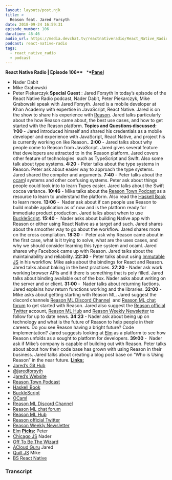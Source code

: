 ```yaml
---
layout: layouts/post.njk
title: >
  Reason feat. Jared Forsyth
date: 2018-09-24 16:59:31
episode_number: 106
duration: 46:46
audio_url: https://media.devchat.tv/reactnativeradio/React_Native_Radio_Episode_106.mp3
podcast: react-native-radio
tags:
  - react_native_radio
  - podcast
---
```


**React Native Radio | Episode 106\*\*** &nbsp; \***\*<u>Panel </u>**

- Nader Dabit
- Mike Grabowski
- Peter Piekarczyk
  **Special** **Guest** : Jared Forsyth In today’s episode of the React Native Radio podcast, Nader Dabit, Peter Piekarczyk, Mike Grabowski speak with Jared Forsyth. Jared is a mobile developer at Khan Academy with expertise in JavaScript, React Native. Jared is on the show to share his experience with [Reason](https://www.npmjs.com/package/reason-js). Jared talks particularly about the how Reason came about, the best use cases, and how to get started with the Reason platform. **Topics and Questions discussed:** **1:00** - Jared introduced himself and shared his credentials as a mobile developer and experience with JavaScript, React Native, and project his is currently working on like Reason.. **2:00** - Jared talks about why people come to Reason from JavaScript. Jared gives several feature that developers are attracted to in the Reason platform. Jared covers other feature of technologies&nbsp; such as TypeScript and Swift. Also some talk about type systems. **4:20** - Peter talks about the type systems in Reason. Peter ask about easier way to approach the type systems. Jared shared the compiler and arguments. **7:40** - Peter talks about the [ocam](https://ocaml.org)l systems and other confusing systems. Peter ask about things people could look into to learn Types easier. Jared talks about the Swift cocoa variance. **10:46** - Mike talks about the [Reason Town Podcast](https://reason.town) as a resource to learn to understand the platform. Also read the [Haskell Book](http://reasonablypolymorphic.com/types.pdf) to learn more. **13:06** -&nbsp; Nader ask about if can people use Reason to build mobile application as of now and is the platform ready for immediate product production. Jared talks about when to use [BuckleScript](https://bucklescript.github.io). **15:40** -&nbsp; Nader asks about building Native app with Reason or either using React Native as a target and such. Jared shares about the smoother way to go about the workflow. Jared shares more on the cross compilation. **18:30** -&nbsp; Peter ask why Reason came about in the first case, what is it trying to solve, what are the uses cases, and why we should consider learning this type system and ocaml. Jared shares why Facebook came up with Reason. Jared talks about the maintainability and reliability. **22:30** - Peter talks about using [Immutable JS](http://facebook.github.io/immutable-js/) in his workflow. Mike asks about the bindings for React and Reason. Jared talks about baking in the best practices. **27:20** - Nader ask work working browser APIs and it there is something that is poly filled. Jared talks about binding available out of the box. Nader asks about writing on the server and or client. **31:00** -&nbsp; Nader talks about returning factions. Jared explains how return functions working and the libraries. **32:00** -&nbsp; Mike asks about getting starting with Reason ML. Jared suggest the discord channels [Reason ML Discord Channel](https://discordapp.com/invite/reasonml)&nbsp; and [Reason ML chat forum](https://reasonml.chat) to get started with Reason. Jared also suggest the [Reason official Twitter](https://twitter.com/reasonml?lang=en) account, [Reason ML Hub](https://twitter.com/reasonmlhub?lang=en) and [Reason Weekly Newsletter](https://www.reddit.com/r/reasonml/comments/8mb69q/reason_weekly_newsletter/) to follow for up to date news. **34:23** - Nader ask about being up on technology and what is the future of Reason to help people in their careers. Do you see Reason having a bright future? Code implementation? Jared suggests looking at [Elm](http://elm-lang.org) as a platform to see how Reason unfolds as a sought to platform for developers. **39:00** -&nbsp; Nader ask if Mike’s company is capable of building out with Reason. Peter talks about about how their code base has grown with using Reason in their business. Jared talks about creating a blog post base on “Who is Using Reason” in the near future. **<u>Links: </u>**
- [Jared’s Git Hub](https://github.com/jaredly)
- [@jaredforsyth](https://twitter.com/jaredforsyth)
- J[ared’s Website](http://jaredforsyth.com)
- [Reason Town Podcast](https://reason.town)
- [Haskell Book](http://reasonablypolymorphic.com/types.pdf)
- [BuckleScript](https://bucklescript.github.io)
- [OCaml](https://ocaml.org)
- [Reason ML Discord Channel](https://discordapp.com/invite/reasonml)
- [Reason ML chat forum](https://reasonml.chat)
- [Reason ML Hub](https://twitter.com/reasonmlhub?lang=en)
- [Reason official Twitter](https://twitter.com/reasonml?lang=en)
- [Reason Weekly Newsletter](https://www.reddit.com/r/reasonml/comments/8mb69q/reason_weekly_newsletter/)
- [Elm](http://elm-lang.org)
  **<u>Picks:</u>** Peter
- [Chicago JS](https://www.chicagojs.org/)
  Nader
- [Off To Be The Wizard](https://www.amazon.com/Off-Be-Wizard-Magic-2-0/dp/1612184715)
- [ACloud Guru](https://acloud.guru/?adchannel=Google&paidcampaign=1054963165&paidadgroup=58597121744&paidkeyword=kwd-300362616382&paidad=283467559129&gclid=CjwKCAjw0JfdBRACEiwAiDTALr13CPreVdaCCgojeSRSvvqIZ_bVctdNlfo6SKbNgasnJtIRcHTOoxoCrGYQAvD_BwE)
  Jared
- [Quill JS](https://quilljs.com/)
  Mike
- [BS React Native](https://github.com/reasonml-community/bs-react-native)

### Transcript
